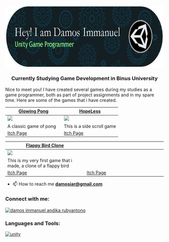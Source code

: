 <h2 align="center"><img align = "center" src="https://github.com/DamosIAR/DamosIAR/blob/main/github-header-image.png" alt "Github Header" height = "200" length="300"></h2>
<h3 align="center">Currently Studying Game Development in Binus University</h3>

Nice to meet you! I have created several games during my studies as a game programmer, both as part of project assignments and in my spare time. Here are some of the games that i have created.

<table width="100%">
  <thead>
    <tr>
      <th width="50%"><a href="https://damosiar.itch.io/glowing-pong-2d">Glowing Pong </a></th>
      <th width="50%"><a href="https://damosiar.itch.io/hopeless">HopeLess </a></th>
    </tr>
  </thead>
  <tbody>
    <tr>
      <td><img src="https://github.com/DamosIAR/DamosIAR/assets/125948571/c4ec9574-0d3e-46ca-a3ff-de6155c0308a"/></td>
      <td><img src="https://github.com/DamosIAR/DamosIAR/assets/125948571/1488a57a-894f-4f9b-a682-659b859a8742"/></td>
    </tr>
    <tr>
      <td valign="text-top">A classic game of pong</td>
      <td valign="text-top"">This is a side scroll game</td>
    </tr>
    <tr>
      <td><a href="https://damosiar.itch.io/glowing-pong-2d">Itch Page</td>
      <td><a href="https://damosiar.itch.io/hopeless">Itch Page</td>
    </tr>
    <tr>
    </tr>
  </tbody>
</table>
<table width="100%">
  <thead>
    <tr>
      <th width="50%"><a href="https://damosiar.itch.io/flappy-bird-clone">Flappy Bird Clone </a></th>
      <th width="50%"></a></th>
    </tr>
  </thead>
  <tbody>
    <tr>
      <td><img src="https://github.com/DamosIAR/DamosIAR/assets/125948571/e5405ba9-4c50-416b-87d4-639118319c6c"/></td>
      <td><img src=""/></td>
    </tr>
    <tr>
      <td valign="text-top">This is my very first game that i made, a clone of a flappy bird</td>
      <td valign="text-top""></td>
    </tr>
    <tr>
      <td><a href="https://damosiar.itch.io/flappy-bird-clone">Itch Page</td>
      <td><a href="">Itch Page</td>
    </tr>
    <tr>
    </tr>
  </tbody>
</table>

- 📫 How to reach me **damosiar@gmail.com**

<h3 align="left">Connect with me:</h3>
<p align="left">
<a href="https://linkedin.com/in/damos immanuel andika rubyantono" target="blank"><img align="center" src="https://raw.githubusercontent.com/rahuldkjain/github-profile-readme-generator/master/src/images/icons/Social/linked-in-alt.svg" alt="damos immanuel andika rubyantono" height="30" width="40" /></a>
</p>

<h3 align="left">Languages and Tools:</h3>
<p align="left"> <a href="https://unity.com/" target="_blank" rel="noreferrer"> <img src="https://www.vectorlogo.zone/logos/unity3d/unity3d-icon.svg" alt="unity" width="40" height="40"/> </a> </p>
